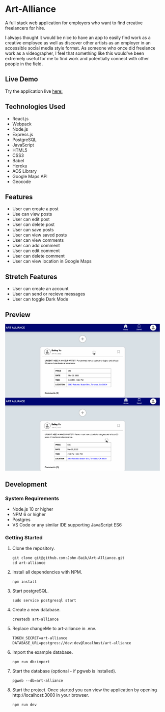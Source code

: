 # Art-Alliance

A full stack web application for employers who want to find creative freelancers for hire.

I always thought it would be nice to have an app to easily find work as a creative employee as well as discover other artists as an employer in an accessible social media style format. As someone who once did freelance work as a videographer, I feel that something like this would've been extremely useful for me to find work and potentially connect with other people in the field.
## Live Demo
Try the application live [here:](https://art-alliance.herokuapp.com/)
## Technologies Used
- React.js
- Webpack
- Node.js
- Express.js
- PostgreSQL
- JavaScript
- HTML5
- CSS3
- Babel
- Heroku
- AOS Library
- Google Maps API
- Geocode
## Features
- User can create a post
- Use can view posts
- User can edit post
- User can delete post
- User can save posts
- User can view saved posts
- User can view comments
- User can add comment
- User can edit comment
- User can delete comment
- User can view location in Google Maps

## Stretch Features
- User can create an account
- User can send or recieve messages
- User can toggle Dark Mode

## Preview
<img src="images/create-post.gif">
<img src="images/location.gif">

## Development
### System Requirements
- Node.js 10 or higher
- NPM 6 or higher
- Postgres
- VS Code or any similar IDE supporting JavaScript ES6

### Getting Started

1. Clone the repository.
    ```shell
    git clone git@github.com:John-Baik/Art-Alliance.git
    cd art-alliance
    ```
2. Install all dependencies with NPM.
    ```shell
    npm install
    ```
3. Start postgreSQL.
    ```shell
    sudo service postgresql start
    ```
4. Create a new database.
    ```shell
    createdb art-alliance
    ```
5. Replace changeMe to art-alliance in .env.
    ```shell
    TOKEN_SECRET=art-alliance
    DATABASE_URL=postgres://dev:dev@localhost/art-alliance
    ```
6. Import the example database.
    ```shell
    npm run db:import
    ```
7. Start the database (optional - if pgweb is installed).
    ```shell
    pgweb --db=art-alliance
    ```
8. Start the project. Once started you can view the application by opening http://localhost:3000 in your browser.
    ```shell
    npm run dev
    ```
